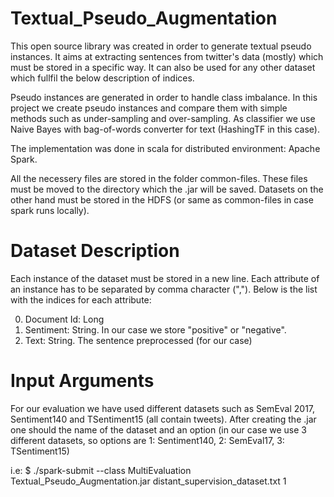 # Textual_Pseudo_Augmentation


This open source library was created in order to generate textual pseudo instances. It aims at extracting sentences from twitter's data (mostly) which must be stored in a specific way. It can also be used for any other dataset which fullfil the below description of indices. 

Pseudo instances are generated in order to handle class imbalance. In this project we create pseudo instances and compare them with simple methods such as under-sampling and over-sampling. As classifier we use Naive Bayes with bag-of-words converter for text (HashingTF in this case). 

The implementation was done in scala for distributed environment: Apache Spark. 

All the necessery files are stored in the folder common-files. These files must be moved to the directory which the .jar will be saved. Datasets on the other hand must be stored in the HDFS (or same as common-files in case spark runs locally).

# Dataset Description

Each instance of the dataset must be stored in a new line. Each attribute of an instance has to be separated by comma character (",").
Below is the list with the indices for each attribute:

0. Document Id: Long
1. Sentiment: String. In our case we store "positive" or "negative".
2. Text: String. The sentence preprocessed (for our case)

# Input Arguments

For our evaluation we have used different datasets such as SemEval 2017, Sentiment140 and TSentiment15 (all contain tweets). After creating the .jar one should the name of the dataset and an option (in our case we use 3 different datasets, so options are 1: Sentiment140, 2: SemEval17, 3: TSentiment15)

i.e: $ ./spark-submit --class MultiEvaluation Textual_Pseudo_Augmentation.jar distant_supervision_dataset.txt 1 

